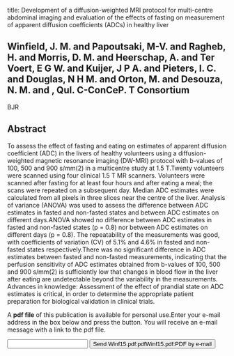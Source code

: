 title: Development of a diffusion-weighted MRI protocol for multi-centre abdominal imaging and evaluation of the effects of fasting on measurement of apparent diffusion coefficients (ADCs) in healthy liver

## Winfield, J. M. and Papoutsaki, M-V. and Ragheb, H. and Morris, D. M. and Heerschap, A. and Ter Voert, E G W. and Kuijer, J P A. and Pieters, I. C. and Douglas, N H M. and Orton, M. and Desouza, N. M. and , QuI. C-ConCeP. T Consortium
BJR


## Abstract
To assess the effect of fasting and eating on estimates of apparent diffusion coefficient (ADC) in the livers of healthy volunteers using a diffusion-weighted magnetic resonance imaging (DW-MRI) protocol with b-values of 100, 500 and 900 s/mm(2) in a multicentre study at 1.5 T.Twenty volunteers were scanned using four clinical 1.5 T MR scanners. Volunteers were scanned after fasting for at least four hours and after eating a meal; the scans were repeated on a subsequent day. Median ADC estimates were calculated from all pixels in three slices near the centre of the liver. Analysis of variance (ANOVA) was used to assess the difference between ADC estimates in fasted and non-fasted states and between ADC estimates on different days.ANOVA showed no difference between ADC estimates in fasted and non-fasted states (p = 0.8) nor between ADC estimates on different days (p = 0.8). The repeatability of the measurements was good, with coefficients of variation (CV) of 5.1% and 4.6% in fasted and non-fasted states respectively.There was no significant difference in ADC estimates between fasted and non-fasted measurements, indicating that the perfusion sensitivity of ADC estimates obtained from b-values of 100, 500 and 900 s/mm(2) is sufficiently low that changes in blood flow in the liver after eating are undetectable beyond the variability in the measurements. Advances in knowledge: Assessment of the effect of prandial state on ADC estimates is critical, in order to determine the appropriate patient preparation for biological validation in clinical trials.

A <b>pdf file</b> of this publication is available for personal use.Enter your e-mail address in the box below and press the button. You will receive an e-mail message with a link to the pdf file.
<form action="sender.php">  <input type="text" name="email">  <input type="submit" value="Send Winf15.pdf:pdfWinf15.pdf:PDF by e-mail"></form>